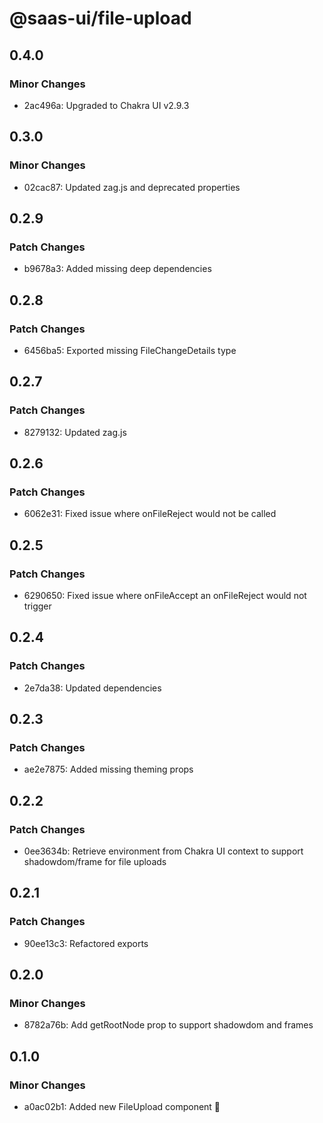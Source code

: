 # @saas-ui/file-upload

## 0.4.0

### Minor Changes

- 2ac496a: Upgraded to Chakra UI v2.9.3

## 0.3.0

### Minor Changes

- 02cac87: Updated zag.js and deprecated properties

## 0.2.9

### Patch Changes

- b9678a3: Added missing deep dependencies

## 0.2.8

### Patch Changes

- 6456ba5: Exported missing FileChangeDetails type

## 0.2.7

### Patch Changes

- 8279132: Updated zag.js

## 0.2.6

### Patch Changes

- 6062e31: Fixed issue where onFileReject would not be called

## 0.2.5

### Patch Changes

- 6290650: Fixed issue where onFileAccept an onFileReject would not trigger

## 0.2.4

### Patch Changes

- 2e7da38: Updated dependencies

## 0.2.3

### Patch Changes

- ae2e7875: Added missing theming props

## 0.2.2

### Patch Changes

- 0ee3634b: Retrieve environment from Chakra UI context to support shadowdom/frame for file uploads

## 0.2.1

### Patch Changes

- 90ee13c3: Refactored exports

## 0.2.0

### Minor Changes

- 8782a76b: Add getRootNode prop to support shadowdom and frames

## 0.1.0

### Minor Changes

- a0ac02b1: Added new FileUpload component 🥳

